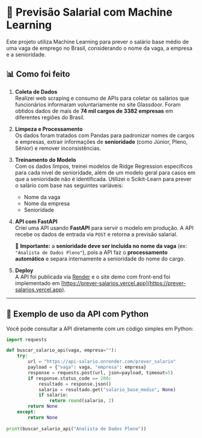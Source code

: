 # 🔮 Previsão Salarial com Machine Learning

Este projeto utiliza Machine Learning para prever o salário base médio de uma vaga de emprego no Brasil, considerando o nome da vaga, a empresa e a senioridade.

## 📊 Como foi feito

1. **Coleta de Dados**  
   Realizei web scraping e consumo de APIs para coletar os salários que funcionários informaram voluntariamente no site Glassdoor. Foram obtidos dados de mais de **74 mil cargos de 3382 empresas** em diferentes regiões do Brasil.

2. **Limpeza e Processamento**  
   Os dados foram tratados com Pandas para padronizar nomes de cargos e empresas, extrair informações de **senioridade** (como Júnior, Pleno, Sênior) e remover inconsistências.

3. **Treinamento do Modelo**  
   Com os dados limpos, treinei modelos de Ridge Regression específicos para cada nível de senioridade, além de um modelo geral para casos em que a senioridade não é identificada. Utilizei o Scikit-Learn para prever o salário com base nas seguintes variáveis:
   - Nome da vaga
   - Nome da empresa
   - Senioridade

4. **API com FastAPI**  
   Criei uma API usando **FastAPI** para servir o modelo em produção. A API recebe os dados de entrada via `POST` e retorna a previsão salarial.

      🔸 **Importante:** a **senioridade deve ser incluída no nome da vaga** (ex: `"Analista de Dados Pleno"`), pois a API faz o **processamento automático** e separa internamente a senioridade do nome do cargo.

6. **Deploy**  
   A API foi publicada via [Render](https://render.com) e o site demo com front-end foi implementado em [https://prever-salarios.vercel.app](https://prever-salarios.vercel.app).

---

## 🧪 Exemplo de uso da API com Python

Você pode consultar a API diretamente com um código simples em Python:

```python
import requests

def buscar_salario_api(vaga, empresa=""):
    try:
        url = "https://api-salario.onrender.com/prever_salario"
        payload = {"vaga": vaga, "empresa": empresa}
        response = requests.post(url, json=payload, timeout=5)
        if response.status_code == 200:
            resultado = response.json()
            salario = resultado.get("salario_base_medio", None)
            if salario:
                return round(salario, 2)
        return None
    except:
        return None
    
print(buscar_salario_api("Analista de Dados Pleno"))
